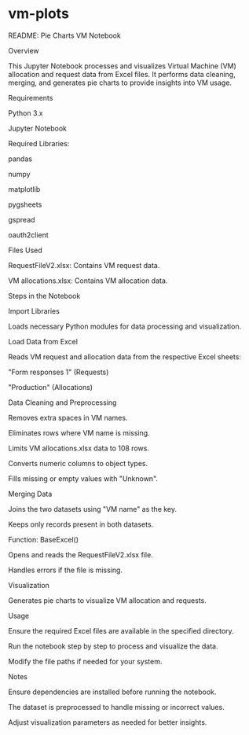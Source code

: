 # vm-plots
README: Pie Charts VM Notebook

Overview

This Jupyter Notebook processes and visualizes Virtual Machine (VM) allocation and request data from Excel files. It performs data cleaning, merging, and generates pie charts to provide insights into VM usage.

Requirements

Python 3.x

Jupyter Notebook

Required Libraries:

pandas

numpy

matplotlib

pygsheets

gspread

oauth2client

Files Used

RequestFileV2.xlsx: Contains VM request data.

VM allocations.xlsx: Contains VM allocation data.

Steps in the Notebook

Import Libraries

Loads necessary Python modules for data processing and visualization.

Load Data from Excel

Reads VM request and allocation data from the respective Excel sheets:

"Form responses 1" (Requests)

"Production" (Allocations)

Data Cleaning and Preprocessing

Removes extra spaces in VM names.

Eliminates rows where VM name is missing.

Limits VM allocations.xlsx data to 108 rows.

Converts numeric columns to object types.

Fills missing or empty values with "Unknown".

Merging Data

Joins the two datasets using "VM name" as the key.

Keeps only records present in both datasets.

Function: BaseExcel()

Opens and reads the RequestFileV2.xlsx file.

Handles errors if the file is missing.

Visualization

Generates pie charts to visualize VM allocation and requests.

Usage

Ensure the required Excel files are available in the specified directory.

Run the notebook step by step to process and visualize the data.

Modify the file paths if needed for your system.

Notes

Ensure dependencies are installed before running the notebook.

The dataset is preprocessed to handle missing or incorrect values.

Adjust visualization parameters as needed for better insights.

